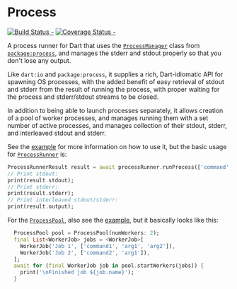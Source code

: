 # Process

[![Build Status -](https://travis-ci.org/google/process_runner.svg?branch=master)](https://travis-ci.org/google/process_runner)
[![Coverage Status -](https://coveralls.io/repos/github/google/process_runner/badge.svg?branch=master)](https://coveralls.io/github/google/process_runner?branch=master)

A process runner for Dart that uses the [`ProcessManager`](https://github.com/google/process.dart/blob/master/lib/src/interface/process_manager.dart#L21) class from [`package:process`](https://pub.dev/packages/process), and manages the stderr and stdout properly so that you don't lose any output.

Like `dart:io` and `package:process`, it supplies a rich, Dart-idiomatic API for
spawning OS processes, with the added benefit of easy retrieval of stdout and stderr from the result of running the process, with proper waiting for the process and stderr/stdout streams to be closed.

In addition to being able to launch processes separately, it allows creation of a pool of worker processes, and manages running them with a set number of active processes, and manages collection of their stdout, stderr, and interleaved stdout and stderr.

See the [example](example/) for more information on how to use it, but the basic usage for [`ProcessRunner`](lib/process_runner_impl.dart) is:

```dart
ProcessRunnerResult result = await processRunner.runProcess(['command', 'arg1', 'arg2']);
// Print stdout:
print(result.stdout);
// Print stderr:
print(result.stderr);
// Print interleaved stdout/stderr:
print(result.output);
```

For the [`ProcessPool`](lib/process_pool.dart), also see the [example](example), but it basically looks like this:

```dart
  ProcessPool pool = ProcessPool(numWorkers: 2);
  final List<WorkerJob> jobs = <WorkerJob>[
    WorkerJob('Job 1', ['command1', 'arg1', 'arg2']),
    WorkerJob('Job 2', ['command2', 'arg1']),
  ];
  await for (final WorkerJob job in pool.startWorkers(jobs)) {
    print('\nFinished job ${job.name}');
  }
```
